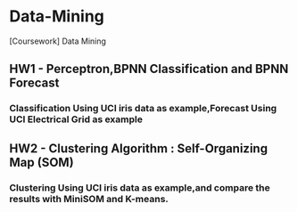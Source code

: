 # Data-Mining
[Coursework] Data Mining

## HW1 - Perceptron,BPNN Classification and BPNN Forecast
### Classification Using UCI iris data as example,Forecast Using UCI Electrical Grid as example  

## HW2 - Clustering Algorithm : Self-Organizing Map (SOM)
### Clustering Using UCI iris data as example,and compare the results with MiniSOM and K-means.
